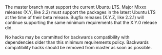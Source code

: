 The master branch must support the current Ubuntu LTS. Major Mixxx releases (X.Y, like 2.2) must support the packages in the latest Ubuntu LTS at the time of their beta release. Bugfix releases (X.Y.Z, like 2.2.1) will continue supporting the same minimum requirements that the X.Y.0 release did.

No hacks may be committed for backwards compatibility with dependencies older than this minimum requirements policy. Backwards compatibility hacks should be removed from master as soon as possible.